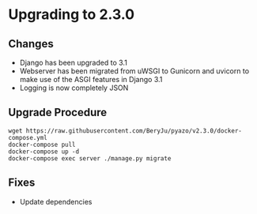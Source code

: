 # Upgrading to 2.3.0

## Changes

- Django has been upgraded to 3.1
- Webserver has been migrated from uWSGI to Gunicorn and uvicorn to make use of the ASGI features in Django 3.1
- Logging is now completely JSON

## Upgrade Procedure

```
wget https://raw.githubusercontent.com/BeryJu/pyazo/v2.3.0/docker-compose.yml
docker-compose pull
docker-compose up -d
docker-compose exec server ./manage.py migrate
```

## Fixes

- Update dependencies
